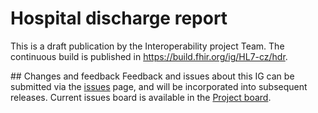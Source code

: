 # Hospital discharge report

This is a draft publication by the Interoperability project Team. The continuous build is published in https://build.fhir.org/ig/HL7-cz/hdr.

## Changes and feedback
Feedback and issues about this IG can be submitted via the [issues](https://github.com/HL7-cz/hdr/issues) page, and will be incorporated into subsequent releases. Current issues board is available in the [Project board](https://github.com/orgs/HL7-cz/projects/3). 
